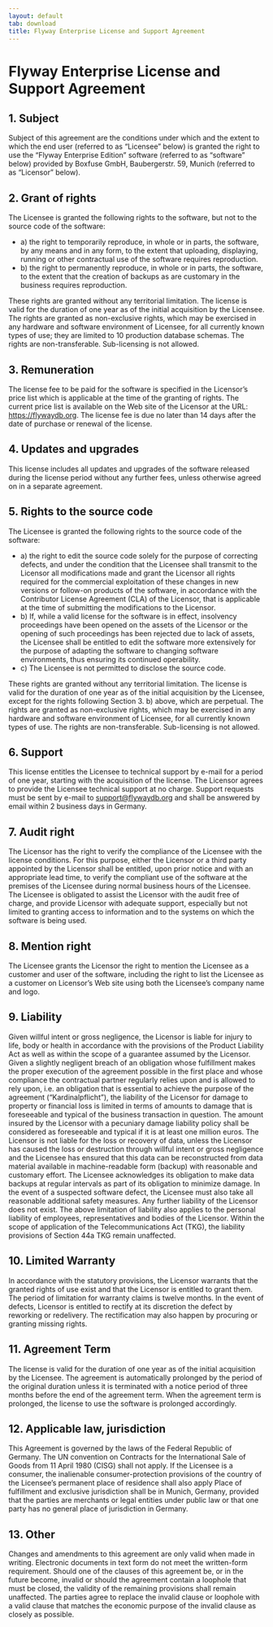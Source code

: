 ```yaml
---
layout: default
tab: download
title: Flyway Enterprise License and Support Agreement
---
```

# Flyway Enterprise License and Support Agreement

## 1. Subject
Subject of this agreement are the conditions under which and the extent to which the end user (referred to as “Licensee” below) is granted the right to use the “Flyway Enterprise Edition” software (referred to as “software” below) provided by Boxfuse GmbH, Baubergerstr. 59, Munich (referred to as “Licensor” below).

## 2. Grant of rights
The Licensee is granted the following rights to the software, but not to the source code of the software:
- a) the right to temporarily reproduce, in whole or in parts, the software, by any means and in any form, to the extent that uploading, displaying, running or other contractual use of the software requires reproduction.
- b) the right to permanently reproduce, in whole or in parts, the software, to the extent that the creation of backups as are customary in the business requires reproduction.

These rights are granted without any territorial limitation. The license is valid for the duration of one year as of the initial acquisition by the Licensee. The rights are granted as non-exclusive rights, which may be exercised in any hardware and software environment of Licensee, for all currently known types of use; they are limited to 10 production database schemas.
The rights are non-transferable. Sub-licensing is not allowed.

## 3. Remuneration
The license fee to be paid for the software is specified in the Licensor’s price list which is applicable at the time of the granting of rights. The current price list is available on the Web site of the Licensor at the URL: https://flywaydb.org. The license fee is due no later than 14 days after the date of purchase or renewal of the license.

## 4. Updates and upgrades
This license includes all updates and upgrades of the software released during the license period without any further fees, unless otherwise agreed on in a separate agreement.

## 5. Rights to the source code
The Licensee is granted the following rights to the source code of the software:
- a) the right to edit the source code solely for the purpose of correcting defects, and under the condition that the Licensee shall transmit to the Licensor all modifications made and grant the Licensor all rights required for the commercial exploitation of these changes in new versions or follow-on products of the software, in accordance with the Contributor License Agreement (CLA) of the Licensor, that is applicable at the time of submitting the modifications to the Licensor.
- b) If, while a valid license for the software is in effect, insolvency proceedings have been opened on the assets of the Licensor or the opening of such proceedings has been rejected due to lack of assets, the Licensee shall be entitled to edit the software more extensively for the purpose of adapting the software to changing software environments, thus ensuring its continued operability.
- c) The Licensee is not permitted to disclose the source code.

These rights are granted without any territorial limitation. The license is valid for the duration of one year as of the initial acquisition by the Licensee, except for the rights following Section 3. b) above, which are perpetual. The rights are granted as non-exclusive rights, which may be exercised in any hardware and software environment of Licensee, for all currently known types of use.
The rights are non-transferable. Sub-licensing is not allowed.

## 6. Support
This license entitles the Licensee to technical support by e-mail for a period of one year, starting with the acquisition of the license.
The Licensor agrees to provide the Licensee technical support at no charge. Support requests must be sent by e-mail to support@flywaydb.org and shall be answered by email within 2 business days in Germany.

## 7. Audit right
The Licensor has the right to verify the compliance of the Licensee with the license conditions. For this purpose, either the Licensor or a third party appointed by the Licensor shall be entitled, upon prior notice and with an appropriate lead time, to verify the compliant use of the software at the premises of the Licensee during normal business hours of the Licensee. The Licensee is obligated to assist the Licensor with the audit free of charge, and provide Licensor with adequate support, especially but not limited to granting  access to information and to the systems on which the software is being used.

## 8. Mention right
The Licensee grants the Licensor the right to mention the Licensee as a customer and user of the software, including the right to list the Licensee as a customer on Licensor’s Web site using both the Licensee’s company name and logo.

## 9. Liability
Given willful intent or gross negligence, the Licensor is liable for injury to life, body or health in accordance with the provisions of the Product Liability Act as well as within the scope of a guarantee assumed by the Licensor.
Given a slightly negligent breach of an obligation whose fulfillment makes the proper execution of the agreement possible in the first place and whose compliance the contractual partner regularly relies upon and is allowed to rely upon, i.e. an obligation that is essential to achieve the purpose of the agreement (“Kardinalpflicht”), the liability of the Licensor for damage to property or financial loss is limited in terms of amounts to damage that is foreseeable and typical of the business transaction in question. The amount insured by the Licensor with a pecuniary damage liability policy shall be considered as foreseeable and typical if it is at least one million euros.
The Licensor is not liable for the loss or recovery of data, unless the Licensor has caused the loss or destruction through willful intent or gross negligence and the Licensee has ensured that this data can be reconstructed from data material available in machine-readable form (backup) with reasonable and customary effort. The Licensee acknowledges its obligation to make data backups at regular intervals as part of its obligation to minimize damage. In the event of a suspected software defect, the Licensee must also take all reasonable additional safety measures.
Any further liability of the Licensor does not exist. The above limitation of liability also applies to the personal liability of employees, representatives and bodies of the Licensor. Within the scope of application of the Telecommunications Act (TKG), the liability provisions of Section 44a TKG remain unaffected.

## 10. Limited Warranty
In accordance with the statutory provisions, the Licensor warrants that the granted rights of use exist and that the Licensor is entitled to grant them. The period of limitation for warranty claims is twelve months. In the event of defects, Licensor is entitled to rectify at its discretion the defect by reworking or redelivery. The rectification may also happen by procuring or granting missing rights.

## 11. Agreement Term
The license is valid for the duration of one year as of the initial acquisition by the Licensee. The agreement is automatically prolonged by the period of the original duration unless it is terminated with a notice period of three months before the end of the agreement term. When the agreement term is prolonged, the license to use the software is prolonged accordingly.

## 12. Applicable law, jurisdiction
This Agreement is governed by the laws of the Federal Republic of Germany. The UN convention on Contracts for the International Sale of Goods from 11 April 1980 (CISG) shall not apply. If the Licensee is a consumer, the inalienable consumer-protection provisions of the country of the Licensee’s permanent place of residence shall also apply
Place of fulfillment and exclusive jurisdiction shall be in Munich, Germany, provided that the parties are merchants or legal entities under public law or that one party has no general place of jurisdiction in Germany.

## 13. Other
Changes and amendments to this agreement are only valid when made in writing. Electronic documents in text form do not meet the written-form requirement.
Should one of the clauses of this agreement be, or in the future become, invalid or should the agreement contain a loophole that must be closed, the validity of the remaining provisions shall remain unaffected. The parties agree to replace the invalid clause or loophole with a valid clause that matches the economic purpose of the invalid clause as closely as possible.

